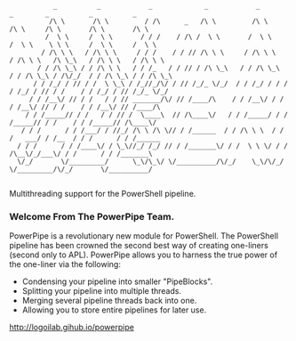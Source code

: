 ```
           _          _            _             _            _           _        _          _          _      
          /\ \       /\ \         / /\      _   /\ \         /\ \        /\ \     /\ \       /\ \       /\ \    
         /  \ \     /  \ \       / / /    / /\ /  \ \       /  \ \      /  \ \    \ \ \     /  \ \     /  \ \   
        / /\ \ \   / /\ \ \     / / /    / / // /\ \ \     / /\ \ \    / /\ \ \   /\ \_\   / /\ \ \   / /\ \ \  
       / / /\ \_\ / / /\ \ \   / / /_   / / // / /\ \_\   / / /\ \_\  / / /\ \_\ / /\/_/  / / /\ \_\ / / /\ \_\ 
      / / /_/ / // / /  \ \_\ / /_//_/\/ / // /_/_ \/_/  / / /_/ / / / / /_/ / // / /    / / /_/ / // /_/_ \/_/ 
     / / /__\/ // / /   / / // _______/\/ // /____/\    / / /__\/ / / / /__\/ // / /    / / /__\/ // /____/\    
    / / /_____// / /   / / // /  \____\  // /\____\/   / / /_____/ / / /_____// / /    / / /_____// /\____\/    
   / / /      / / /___/ / //_/ /\ \ /\ \// / /______  / / /\ \ \  / / /   ___/ / /__  / / /      / / /______    
  / / /      / / /____\/ / \_\//_/ /_/ // / /_______\/ / /  \ \ \/ / /   /\__\/_/___\/ / /      / / /_______\   
  \/_/       \/_________/      \_\/\_\/ \/__________/\/_/    \_\/\/_/    \/_________/\/_/       \/__________/   
                                                                                                                
```
Multithreading support for the PowerShell pipeline.
### Welcome From The PowerPipe Team.
PowerPipe is a revolutionary new module for PowerShell. The PowerShell pipeline has been crowned the second best way of creating one-liners (second only to APL). PowerPipe allows you to harness the true power of the one-liner via the following:

* Condensing your pipeline into smaller "PipeBlocks".
* Splitting your pipeline into multiple threads.
* Merging several pipeline threads back into one.
* Allowing you to store entire pipelines for later use.

http://logoilab.gihub.io/powerpipe
